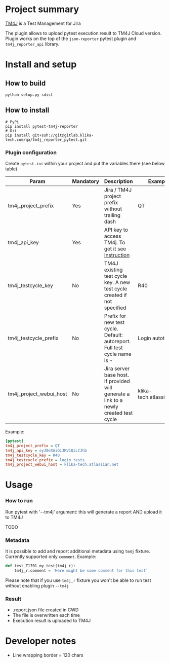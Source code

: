 # Project summary
[TM4J]((https://support.smartbear.com/tm4j-cloud/docs/index.html))
is a Test Management for Jira

The plugin allows to upload pytest execution result to TM4J Cloud version. Plugin works on the top of the `json-reporter` pytest plugin and `tm4j_reporter_api` library.

# Install and setup
## How to build
    python setup.py sdist

## How to install
    # PyPi
    pip install pytest-tm4j-reporter
    # Git
    pip install git+ssh://git@gitlab.klika-tech.com/qa/tm4j_reporter_pytest.git

### Plugin configuration

Create `pytest.ini` within your project and put the variables there (see below table)

| Param                   | Mandatory | Description                                                                                                                                            | Example                  |
|-------------------------|-----------|--------------------------------------------------------------------------------------------------------------------------------------------------------|--------------------------|
| tm4j_project_prefix     | Yes       | Jira / TM4J project prefix without trailing dash                                                                                                       | QT                       |
| tm4j_api_key            | Yes       | API key to access TM4j. To get it see  [Instruction](https://support.smartbear.com/tm4j-cloud/docs/api-and-test-automation/generating-access-keys.html)|                          |
| tm4j_testcycle_key      | No        | TM4J existing test cycle key. A new test cycle created if not specified                                                                                | R40                      |
| tm4j_testcycle_prefix   | No        | Prefix for new test cycle. Default: autoreport. Full test cycle name is <prefix>-<UNIX epoch time>                                                     | Login autotests          |
| tm4j_project_webui_host | No        | Jira server base host. If provided will generate a link to a newly created test cycle                                                                  | klika-tech.atlassian.net |

Example:

```ini
[pytest]
tm4j_project_prefix = QT
tm4j_api_key = eyJ0eXAiOiJKV1QiLCJhb
tm4j_testcycle_key = R40
tm4j_testcycle_prefix = login tests
tm4j_project_webui_host = klika-tech.atlassian.net
```

# Usage

### How to run
Run pytest with '--tm4j' argument: this will generate a report AND upload it to TM4J

TODO

### Metadata
It is possible to add and report additional metadata using `tm4j` fixture. Currently supported only `comment`. Example:

```python
def test_T1701_my_test(tm4j_r):
    tm4j_r.comment = 'Here might be some comment for this test'

```
Please note that if you use `tm4j_r` fixture you won't be able to run test without enabling plugin `--tm4j`

### Result
* .report.json file created in CWD
* The file is overwritten each time
* Execution result is uploaded to TM4J

# Developer notes
* Line wrapping border = 120 chars
